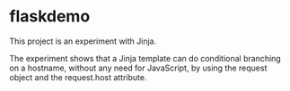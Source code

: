 # flaskdemo

This project is an experiment with Jinja. 

The experiment shows that a Jinja template can do conditional branching on a hostname, without any need for JavaScript, by using the request object and the request.host attribute.